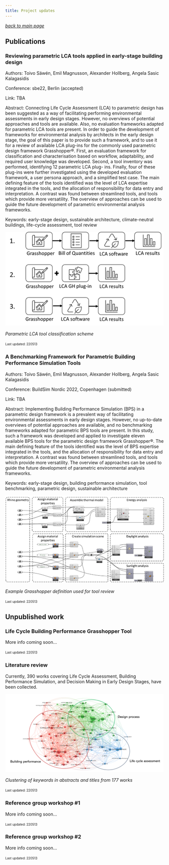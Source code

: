 ```yaml
---
title: Project updates
---
```


[*back to main page*](index.md)

## Publications

### Reviewing parametric LCA tools applied in early-stage building design
Authors: Toivo Säwén, Emil Magnusson, Alexander Hollberg, Angela Sasic Kalagasidis

Conference: sbe22, Berlin (accepted)

Link: TBA

Abstract: Connecting Life Cycle Assessment (LCA) to parametric design has been suggested as a way of facilitating performing environmental assessments in early design stages. However, no overviews of potential approaches and tools are available. Also, no evaluation frameworks adapted for parametric LCA tools are present. In order to guide the development of frameworks for environmental analysis by architects in the early design stage, the goal of this paper is to provide such a framework, and to use it for a review of available LCA plug-ins for the commonly used parametric design framework Grasshopper®. First, an evaluation framework for classification and characterisation based on workflow, adaptability, and required user knowledge was developed. Second, a tool inventory was performed, identifying 12 parametric LCA plug- ins. Finally, four of these plug-ins were further investigated using the developed evaluation framework, a user persona approach, and a simplified test case. The main defining feature of the tools identified was the level of LCA expertise integrated in the tools, and the allocation of responsibility for data entry and interpretation. A contrast was found between streamlined tools, and tools which provide more versatility. The overview of approaches can be used to guide the future development of parametric environmental analysis frameworks.

Keywords: early-stage design, sustainable architecture, climate-neutral buildings, life-cycle assessment, tool review

![img](figures/lca-tool-review-paper.png)

*Parametric LCA tool classification scheme*

<font size="1">Last updated: 220513</font> 

### A Benchmarking Framework for Parametric Building Performance Simulation Tools
Authors: Toivo Säwén, Emil Magnusson, Alexander Hollberg, Angela Sasic Kalagasidis

Conference: BuildSim Nordic 2022, Copenhagen (submitted)

Link: TBA

Abstract: Implementing Building Performance Simulation (BPS) in a parametric design framework is a prevalent way of facilitating environmental assessments in early design stages. However, no up-to-date overviews of potential approaches are available, and no benchmarking frameworks adapted for parametric BPS tools are present. In this study, such a framework was developed and applied to investigate eleven available BPS tools for the parametric design framework Grasshopper®. The main defining feature of the tools identified was the level of BPS expertise integrated in the tools, and the allocation of responsibility for data entry and interpretation. A contrast was found between streamlined tools, and tools which provide more versatility. The overview of approaches can be used to guide the future development of parametric environmental analysis frameworks.

Keywords: early-stage design, building performance simulation, tool benchmarking, parametric design, sustainable architecture

![img](figures/bps-tool-review-paper.png)

*Example Grasshopper definition used for tool review*

<font size="1">Last updated: 220513</font> 

## Unpublished work

### Life Cycle Building Performance Grasshopper Tool
More info coming soon...

<font size="1">Last updated: 220513</font> 

### Literature review

Currently, 390 works covering Life Cycle Assessment, Building Performance Simulation, and Decision Making in Early Design Stages, have been collected.

![img](figures/literature-review.png)

*Clustering of keywords in abstracts and titles from 177 works*

<font size="1">Last updated: 220513</font> 

### Reference group workshop #1
More info coming soon...

<font size="1">Last updated: 220513</font> 

### Reference group workshop #2
More info coming soon...

<font size="1">Last updated: 220513</font> 